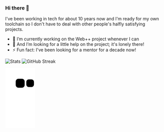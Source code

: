 ### Hi there 👋

I've been working in tech for about 10 years now and I'm ready for my own toolchain so I don't have to deal with other people's halfly satisfying projects.

- 🔭 I’m currently working on the Web++ project whenever I can
- 🤔 And I’m looking for a little help on the project; it's lonely there!
- ⚡ Fun fact: I've been looking for a mentor for a decade now!



![Stats](https://github-readme-stats.vercel.app/api?username=the-moisrex&show_icons=true&theme=gotham)
![GitHub Streak](https://streak-stats.demolab.com?user=the-moisrex&theme=gruvbox&border_radius=10&date_format=M%20j%5B%2C%20Y%5D)

![Snake animation](https://github.com/the-moisrex/the-moisrex/blob/output/github-contribution-grid-snake.svg)
